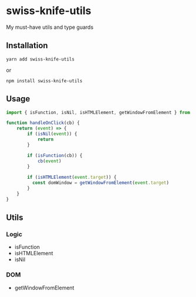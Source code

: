 # swiss-knife-utils

My must-have utils and type guards

## Installation

```yarn
yarn add swiss-knife-utils
```
or
```npm
npm install swiss-knife-utils
```

## Usage
```typescript
import { isFunction, isNil, isHTMLElement, getWindowFromElement } from 'swiss-knife-utils'

function handleOnClick(cb) {
    return (event) => {
        if (isNil(event)) {
            return
        }

        if (isFunction(cb)) {
            cb(event)
        }
        
        if (isHTMLElement(event.target)) {
          const domWindow = getWindowFromElement(event.target)
        }
    }
}
```

## Utils
### Logic
  - isFunction
  - isHTMLElement
  - isNil

### DOM
  - getWindowFromElement
